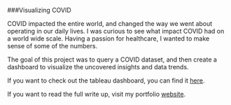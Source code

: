 ###Visualizing COVID 

COVID impacted the entire world, and changed the way we went about operating in our daily lives. I was curious to see what impact COVID had on a world wide scale. Having a passion for healthcare, I wanted to make sense of some of the numbers. 

The goal of this project was to query a COVID dataset, and then create a dashboard to visualize the uncovered insights and data trends.

If you want to check out the tableau dashboard, you can find it [here](https://public.tableau.com/app/profile/hafsa.masood/viz/COVIDDeaths_16636904581490/Dashboard1#1).

If you want to read the full write up, visit my portfolio [website](https://hafsa-masood.simple.ink/visualizing-covid-bb7107a2fcc543cd848f4c177faa03b7). 
